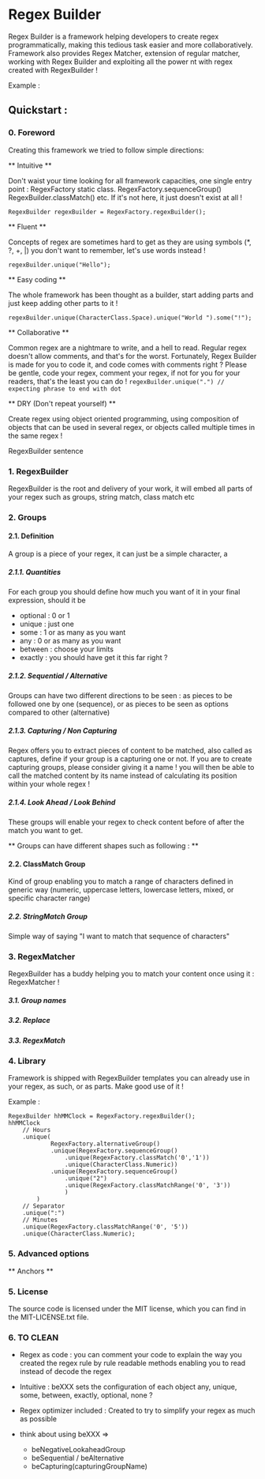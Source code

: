 # Regex Builder

Regex Builder is a framework helping developers to create regex programmatically, making this tedious task easier and more collaboratively.
Framework also provides Regex Matcher, extension of regular matcher,  working with Regex Builder and exploiting all the power nt with regex created with RegexBuilder !

Example :



## Quickstart :
### 0. Foreword

Creating this framework we tried to follow simple directions: 

** Intuitive ** 

Don't waist your time looking for all framework capacities, one single entry point : RegexFactory static class.
RegexFactory.sequenceGroup() RegexBuilder.classMatch() etc.
If it's not here, it just doesn't exist at all !

`RegexBuilder regexBuilder = RegexFactory.regexBuilder();`

** Fluent **

Concepts of regex are sometimes hard to get as they are using symbols (*, ?, +, |) you don't want to remember, let's use words instead !

`regexBuilder.unique("Hello");`


** Easy coding **

The whole framework has been thought as a builder, start adding parts and just keep adding other parts to it !

`regexBuilder.unique(CharacterClass.Space).unique("World ").some("!");`



** Collaborative **

Common regex are a nightmare to write, and a hell to read. Regular regex doesn't allow comments, and that's for the worst.
Fortunately, Regex Builder is made for you to code it, and code comes with comments right ? 
Please be gentle, code your regex, comment your regex, if not for you for your readers, that's the least you can do !
`regexBuilder.unique(".") // expecting phrase to end with dot`


** DRY (Don't repeat yourself) **

Create regex using object oriented programming, using composition of objects that can be used in several regex, or objects called multiple times in the same regex !

RegexBuilder sentence


### 1. RegexBuilder

RegexBuilder is the root and delivery of your work, it will embed all parts of your regex such as groups, string match, class match etc


### 2. Groups

#### 2.1. Definition

A group is a piece of your regex, it can just be a simple character, a 

##### 2.1.1. Quantities

For each group you should define how much you want of it in your final expression, should it be 
- optional : 0 or 1
- unique : just one
- some : 1 or as many as you want
- any : 0 or as many as you want
- between : choose your limits
- exactly : you should have get it this far right ?


##### 2.1.2. Sequential / Alternative

Groups can have two different directions to be seen : as pieces to be followed one by one (sequence), or as pieces to be seen as options compared to other (alternative)

##### 2.1.3. Capturing / Non Capturing

Regex offers you to extract pieces of content to be matched, also called as captures, define if your group is a capturing one or not.
If you are to create capturing groups, please consider giving it a name ! you will then be able to call the matched content by its name instead of calculating its position within your whole regex !

##### 2.1.4. Look Ahead / Look Behind

These groups will enable your regex to check content before of after the match you want to get.



** Groups can have different shapes such as following : **

#### 2.2. ClassMatch Group
Kind of group enabling you to match a range of characters defined in generic way (numeric, uppercase letters, lowercase letters, mixed, or specific character range)

##### 2.2. StringMatch Group
Simple way of saying "I want to match that sequence of characters"

### 3. RegexMatcher
RegexBuilder has a buddy helping you to match your content once using it : RegexMatcher !

##### 3.1. Group names

##### 3.2. Replace

##### 3.3. RegexMatch



### 4. Library
Framework is shipped with RegexBuilder templates you can already use in your regex, as such, or as parts. Make good use of it !

Example : 

```
RegexBuilder hhMMClock = RegexFactory.regexBuilder();
hhMMClock
	// Hours
	.unique(
			RegexFactory.alternativeGroup()
			.unique(RegexFactory.sequenceGroup()
				.unique(RegexFactory.classMatch('0','1'))
				.unique(CharacterClass.Numeric))
			.unique(RegexFactory.sequenceGroup()
				.unique("2")
				.unique(RegexFactory.classMatchRange('0', '3'))
				)
		)
	// Separator
	.unique(":")
	// Minutes
	.unique(RegexFactory.classMatchRange('0', '5'))
	.unique(CharacterClass.Numeric);
```

### 5. Advanced options

** Anchors **




### 5. License
The source code is licensed under the MIT license, which you can find in the MIT-LICENSE.txt file.


### 6. TO CLEAN
- Regex as code :
	you can comment your code to explain the way you created the regex rule by rule
	readable methods enabling you to read instead of decode the regex

- Intuitive : 
	beXXX sets the configuration of each object
	any, unique, some, between, exactly, optional, none ?
- Regex optimizer included :
	Created to try to simplify your regex as much as possible


- think about using beXXX => 
	- beNegativeLookaheadGroup
	- beSequential / beAlternative
	- beCapturing(capturingGroupName)
	